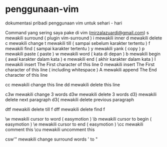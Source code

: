 # penggunaan-vim
dokumentasi pribadi penggunaan vim untuk sehari - hari


Command yang sering saya pake di vim (mirzalazuardi@gmail.com)
s mewakili surround ( plugin vim-surround )
i mewakili inner
d mewakili delete
c mewakili change
t mewakili till ( sampai sebelum karakter tertentu )
f mewakili find ( sampai karakter tertentu )
y mewakili yank ( copy )
p mewakili paste ( paste )
w mewakili word ( kata di depan )
b mewakili begin ( awal karakter dalam kata )
e mewakili end ( akhir karakter dalam kata )
I mewakili insert The First character of this line
0 mewakili insert The First character of this line ( including whitespace )
A mewakili append The End character of this line

cc mewakili change this line
dd mewakili delete this line

c3w mewakili change 3 words
d3w mewakili delete 3 words
d3} mewakili delete next paragraph
d3{ mewakili delete previous paragraph

dtf mewakili delete till f
dff mewakili delete find f

\\w mewakili cursor to word ( easymotion )
\\b mewakili cursor to begin ( easymotion )
\\e mewakili cursor to end ( easymotion )
\\cc mewakili comment this
\\cu mewakili uncomment this

csw'" mewakili change surround words ' to "
